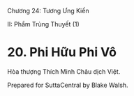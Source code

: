 

Chương 24: Tương Ưng Kiến

II: Phẩm Trùng Thuyết (1)

# 20\. Phi Hữu Phi Vô

Hòa thượng Thích Minh Châu dịch Việt.

Prepared for SuttaCentral by Blake Walsh.
